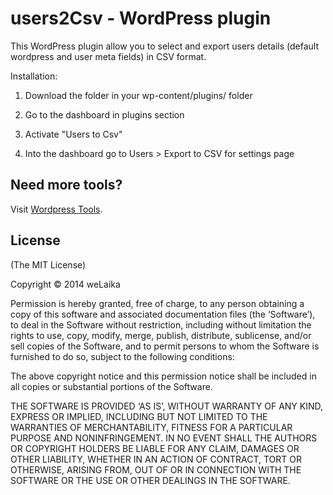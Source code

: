 users2Csv - WordPress plugin
=============================

This WordPress plugin allow you to select and export users details (default wordpress and user meta fields) in CSV format.

Installation:

1. Download the folder in your wp-content/plugins/ folder

2. Go to the dashboard in plugins section

3. Activate "Users to Csv"

4. Into the dashboard go to Users > Export to CSV for settings page

## Need more tools?
Visit [Wordpress Tools](http://wptools.it).

## License

(The MIT License)

Copyright © 2014 weLaika

Permission is hereby granted, free of charge, to any person obtaining a copy of
this software and associated documentation files (the ‘Software’), to deal in
the Software without restriction, including without limitation the rights to
use, copy, modify, merge, publish, distribute, sublicense, and/or sell copies of
the Software, and to permit persons to whom the Software is furnished to do so,
subject to the following conditions:

The above copyright notice and this permission notice shall be included in all
copies or substantial portions of the Software.

THE SOFTWARE IS PROVIDED ‘AS IS’, WITHOUT WARRANTY OF ANY KIND, EXPRESS OR
IMPLIED, INCLUDING BUT NOT LIMITED TO THE WARRANTIES OF MERCHANTABILITY, FITNESS
FOR A PARTICULAR PURPOSE AND NONINFRINGEMENT. IN NO EVENT SHALL THE AUTHORS OR
COPYRIGHT HOLDERS BE LIABLE FOR ANY CLAIM, DAMAGES OR OTHER LIABILITY, WHETHER
IN AN ACTION OF CONTRACT, TORT OR OTHERWISE, ARISING FROM, OUT OF OR IN
CONNECTION WITH THE SOFTWARE OR THE USE OR OTHER DEALINGS IN THE SOFTWARE.

